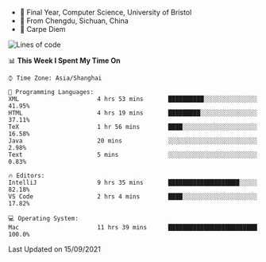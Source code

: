 - :school: Final Year, Computer Science, University of Bristol 
- :panda_face: From Chengdu, Sichuan, China
- :musical_keyboard: Carpe Diem

<!--START_SECTION:waka-->
![Lines of code](https://img.shields.io/badge/From%20Hello%20World%20I%27ve%20Written-115869%20lines%20of%20code-blue)

📊 **This Week I Spent My Time On** 

```text
⌚︎ Time Zone: Asia/Shanghai

💬 Programming Languages: 
XML                      4 hrs 53 mins       ██████████░░░░░░░░░░░░░░░   41.95% 
HTML                     4 hrs 19 mins       █████████░░░░░░░░░░░░░░░░   37.11% 
TeX                      1 hr 56 mins        ████░░░░░░░░░░░░░░░░░░░░░   16.58% 
Java                     20 mins             ░░░░░░░░░░░░░░░░░░░░░░░░░   2.98% 
Text                     5 mins              ░░░░░░░░░░░░░░░░░░░░░░░░░   0.83%

🔥 Editors: 
IntelliJ                 9 hrs 35 mins       ████████████████████░░░░░   82.18% 
VS Code                  2 hrs 4 mins        ████░░░░░░░░░░░░░░░░░░░░░   17.82%

💻 Operating System: 
Mac                      11 hrs 39 mins      █████████████████████████   100.0%

```


 Last Updated on 15/09/2021
<!--END_SECTION:waka-->
